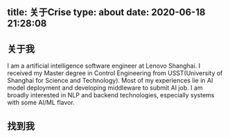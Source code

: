 title: 关于Crise
type: about
date: 2020-06-18 21:28:08
---
## 关于我
I am a artificial intelligence software engineer at Lenovo Shanghai. I received my Master degree in Control Engineering from USST(University of Shanghai for Science and Technology). Most of my experiences lie in AI model deployment and developing middleware to submit AI job. I am broadly interested in NLP and backend technologies, especially systems with some AI/ML flavor. 

## 找到我


